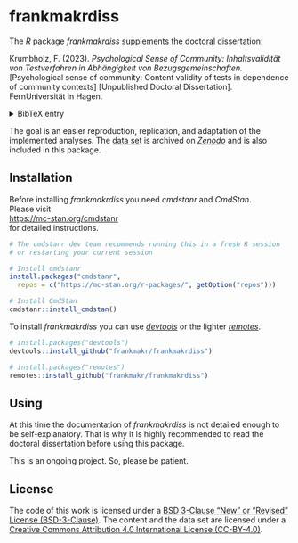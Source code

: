 
# frankmakrdiss

<!-- badges: start -->

<!-- badges: end -->

The *R* package *frankmakrdiss* supplements the doctoral dissertation:

Krumbholz, F. (2023). *Psychological Sense of Community:*
*Inhaltsvalidität von Testverfahren in Abhängigkeit von
Bezugsgemeinschaften.* \[Psychological sense of community: Content
validity of tests in dependence of community contexts\] \[Unpublished
Doctoral Dissertation\]. FernUniversität in Hagen.

<details>

<summary>BibTeX entry</summary>

``` bibtex
# BibTeX
@unpublished{Krumbholz2023,
    author = {Krumbholz, F.},
    date = {2023},
    origtitle = {Psychological Sense of Community:,
        Inhaltsvalidität von Testverfahren
        in Abhängigkeit von Bezugsgemeinschaften},
    title = {Psychological Sense of Community},
    subtitle = {Content validity of tests
        in dependence of community contexts},
    titleaddon = {Unpublished doctoral dissertation},
    institution = {FernUniversität in Hagen},
    langid = {ngerman}
}
```

</details>

The goal is an easier reproduction, replication, and adaptation of the
implemented analyses. The [data set](https://doi.org/zenodo.xxx) is
archived on [*Zenodo*](https://zenodo.org) and is also included in this
package.

## Installation

Before installing *frankmakrdiss* you need *cmdstanr* and *CmdStan*.  
Please visit  
<https://mc-stan.org/cmdstanr>  
for detailed instructions.

``` r
# The cmdstanr dev team recommends running this in a fresh R session
# or restarting your current session

# Install cmdstanr
install.packages("cmdstanr",
  repos = c("https://mc-stan.org/r-packages/", getOption("repos")))

# Install CmdStan
cmdstanr::install_cmdstan()
```

To install *frankmakrdiss* you can use
[*devtools*](https://devtools.r-lib.org) or the lighter
[*remotes*](https://remotes.r-lib.org).

``` r
# install.packages("devtools")
devtools::install_github("frankmakr/frankmakrdiss")

# install.packages("remotes")
remotes::install_github("frankmakr/frankmakrdiss")
```

## Using

At this time the documentation of *frankmakrdiss* is not detailed enough
to be self-explanatory. That is why it is highly recommended to read the
doctoral dissertation before using this package.

This is an ongoing project. So, please be patient.

## License

The code of this work is licensed under a [BSD 3-Clause “New” or
“Revised” License (BSD-3-Clause)](LICENSE). The content and the data
set are licensed under a [Creative Commons Attribution 4.0 International
License (CC-BY-4.0)](https://creativecommons.org/licenses/by/4.0/).
